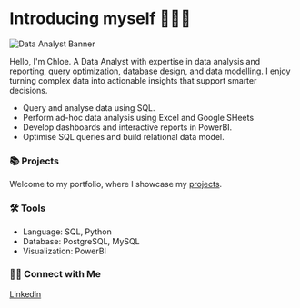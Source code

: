# Introducing myself 🙋🏻‍♀️

![Data Analyst Banner](https://github.com/user-attachments/assets/24bbc7a4-cb98-4e32-841c-2b0e556519cb)

Hello, I'm Chloe. A Data Analyst with expertise in data analysis and reporting, query optimization, database design, and data modelling. I enjoy turning complex data into actionable insights that support smarter decisions.

- Query and analyse data using SQL.
- Perform ad-hoc data analysis using Excel and Google SHeets
- Develop dashboards and interactive reports in PowerBI.
- Optimise SQL queries and build relational data model.


### 📚 Projects

Welcome to my portfolio, where I showcase my [projects](https://github.com/thisisChloe/Portfolio/blob/main/README.md).

### 🛠️ Tools

- Language: SQL, Python
- Database: PostgreSQL, MySQL
- Visualization: PowerBI

### 👋🏻 Connect with Me

[Linkedin](https://www.linkedin.com/in/thisischloetruong/)
